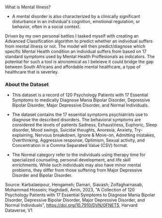 

What is Mental Illness?

- A mental disorder is also characterized by a clinically significant disturbance in an individual's cognition, emotional regulation, or behavior, often in a social context.

Driven by my own personal battles I tasked myself with creating an Advanced Classification algorithm to predict whether an individual suffers from mental illness or not. The model will then predict/diagnose which specific Mental Health condition an individual suffers from based on 17 standard symptoms used by Mental Health Proffesionals as indicators. The potential for such a tool is atronomical as I beleieve it could bridge the gap between South Africans and affordable mental healthcare, a type of healthcare that is severley.

### About the Dataset

- This dataset is a record of 120 Psychology Patients with 17 Essential Symptoms to medically Diagnose Mania Bipolar Disorder, Depressive Bipolar Disorder, Major Depressive Disorder, and Normal Individuals. 

- The dataset contains the 17 essential symptoms psychiatrists use to diagnose the described disorders. The behavioral symptoms are considered the levels of patients Sadness, Exhaustness, Euphoric, Sleep disorder, Mood swings, Suicidal thoughts, Anorexia, Anxiety, Try-explaining, Nervous breakdown, Ignore & Move-on, Admitting mistakes, Overthinking, Aggressive response, Optimism, Sexual activity, and Concentration in a Comma Separated Value (CSV) format. 

- The Normal category refer to the individuals using therapy time for specialized counseling, personal development, and life skill enrichments. While such individuals may also have minor mental problems, they differ from those suffering from Major Depressive Disorder and Bipolar Disorder.

Source:
Karbalaeipour, Hengameh; Damari, Siavash; Zolfagharnasab, Mohammad Hossein; Haghdadi, Amin, 2023, "A Collection of 120 Psychology Patients with 17 Essential Symptoms to Diagnose Mania Bipolar Disorder, Depressive Bipolar Disorder, Major Depressive Disorder, and Normal Individuals", https://doi.org/10.7910/DVN/0FNET5, Harvard Dataverse, V1
